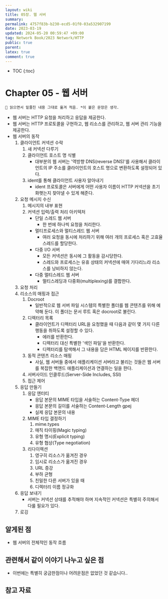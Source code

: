 ```yaml
---
layout: wiki
title: 05장. 웹 서버
summary: 
permalink: 4757f83b-b230-ecd5-01f0-03a532907199
date: 2023-03-19
updated: 2024-05-20 00:59:47 +09:00
tag: Network Book/2023 Network/HTTP 
public: true
parent: 
latex: true
comment: true
---
```


* TOC
{:toc}

# Chapter 05 - 웹 서버

```
📌 읽으면서 밑줄친 내용 그대로 옮겨 적음. *이 붙은 문장은 생각.
```

- 웹 서버는 HTTP 요청을 처리하고 응답을 제공한다.
- 웹 서버는 HTTP 프로토콜을 구현하고, 웹 리소스를 관리하고, 웹 서버 관리 기능을 제공한다.
- 웹 서버의 동작
	1. 클라이언트 커넥션 수락
		1. 새 커넥션 다루기
		2. 클라이언트 호스트 명 식별
			- 대부분의 웹 서버는 '역방향 DNS(reverse DNS)'를 사용해서 클라이언트의 IP 주소를 클라이언트의 호스트 명으로 변환하도록 설정되어 있다.
		3. ident를 통해 클라이언트 사용자 알아내기
			- ident 프로토콜은 서버에게 어떤 사용자 이름이 HTTP 커넥션을 초기화햇는지 찾아낼 수 있게 해준다.
	2. 요청 메시지 수신
		1. 메시지의 내부 표현
		2. 커넥션 입력/출력 처리 아키텍처
			- 단일 스레드 웹 서버
				- 한 번에 하나씩 요청을 처리한다.
			- 멀티프로세스와 멀티스레드 웹 서버
				- 여러 요청을 동시에 처리하기 위해 여러 개의 프로세스 혹은 고효율 스레드를 할당한다.
			- 다중 I/O 서버
				- 모든 커넥션은 동시에 그 활동을 감시당한다.
				- 스레드와 프로세스는 유휴 상태의 커넥션에 매여 기다리느라 리소스를 낭비하지 않는다.
			- 다중 멀티스레드 웹 서버
				- 멀티스레딩과 다중화(multiplexing)를 결합한다.
	3. 요청 처리
	4. 리소스의 매핑과 접근
		1. Docroot
			- 일반적으로 웹 서버 파일 시스템의 특별한 폴더를 웹 콘텐츠를 위해 예약해 둔다. 이 폴더는 문서 루트 혹은 docroot로 불린다.
		2. 디렉터리 목록
			- 클라이언트가 디렉터리 URL을 요청했을 때 다음과 같이 몇 가지 다른 행동을 취하도록 설정할 수 있다.
				- 에러를 반환한다.
				- 디렉터리 대신 특별한 '색인 파일'을 반환한다.
				- 디렉터리를 탐색해서 그 내용을 담은 HTML 페이지를 반환한다.
		3. 동적 콘텐츠 리소스 매핑
			- 사실, 웹 서버들 중에서 애플리케이션 서버라고 불리는 것들은 웹 서버를 복잡한 백엔드 애플리케이션과 연결하는 일을 한다.
		4. 서버사이드 인클루드(Server-Side Includes, SSI)
		5. 접근 제어
	5. 응답 만들기
		1. 응답 엔터티
			- 응답 본문의 MIME 타입을 서술하는 Content-Type 헤더
			- 응답 본문의 길이를 서술하는 Content-Length gpej
			- 실제 응답 본문의 내용
		2. MIME 타입 결정하기
			1. mime.types
			2. 매직 타이핑(Magic typing)
			3. 유형 명시(Explicit typing)
			4. 유형 협상(Type negotiation)
		3. 리다이렉션
			1. 영구히 리소스가 옮겨진 경우
			2. 임시로 리소스가 옮겨진 경우
			3. URL 증강
			4. 부하 균형
			5. 친밀한 다른 서버가 있을 때
			6. 디렉터리 이름 정규화
	6. 응답 보내기
		- 서버는 커넥션 상태를 추적해야 하며 지속적인 커넥션은 특별히 주의해서 다룰 필요가 있다.
	7. 로깅

## 알게된 점

- 웹 서버의 전체적인 동작 흐름

## 관련해서 같이 이야기 나누고 싶은 점

- 이번에는 특별히 궁금한점이나 어려운점은 없었던 것 같습니다..

## 참고 자료

